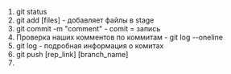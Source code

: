 1. git status
2. git add [files] - добавляет файлы в stage
3. git commit -m "comment" - comit = запись
4. Проверка наших комментов по коммитам - git log --oneline
5. git log - подробная информация о комитах
6. git push [rep_link] [branch_name]
7. 
